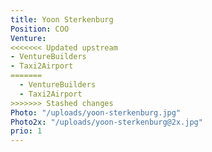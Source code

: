 ```yaml
---
title: Yoon Sterkenburg
Position: COO
Venture:
<<<<<<< Updated upstream
- VentureBuilders
- Taxi2Airport
=======
  - VentureBuilders
  - Taxi2Airport
>>>>>>> Stashed changes
Photo: "/uploads/yoon-sterkenburg.jpg"
Photo2x: "/uploads/yoon-sterkenburg@2x.jpg"
prio: 1
---
```

